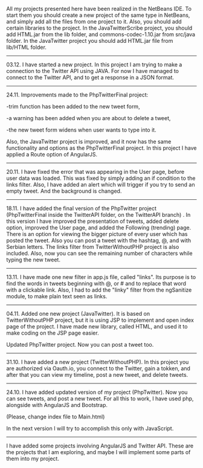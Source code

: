 All my projects presented here have been realized in the NetBeans IDE. To start them you should create a new project of the same type in NetBeans, and simply add all the files from one project to it. Also, you should add certain libraries to the project. In the JavaTwitterScribe project, you should add HTML.jar from the lib folder, and commons-codec-1.10.jar from src/java folder. In the JavaTwitter project you should add HTML.jar file from lib/HTML folder.

--------------------------------------------------------------------------------------------------------------------------------

03.12.
I have started a new project. In this project I am trying to make a connection to the Twitter API using JAVA. For now I have managed to connect to the Twitter API, and to get a response in a JSON format. 

--------------------------------------------------------------------------------------------------------------------------------

24.11.
Improvements made to the PhpTwitterFinal project:

-trim function has been added to the new tweet form,

-a warning has been added when you are about to delete a tweet,

-the new tweet form widens when user wants to type into it.

Also, the JavaTwitter project is improved, and it now has the same functionality and options as the PhpTwitterFinal project. In this project I have applied a Route option of AngularJS.

--------------------------------------------------------------------------------------------------------------------------------

20.11.
I have fixed the error that was appearing in the User page, before user data was loaded. This was fixed by simply adding an if condition to the links filter.
Also, I have added an alert which will trigger if you try to send an empty tweet.
And the background is changed.

--------------------------------------------------------------------------------------------------------------------------------

18.11.
I have added the final version of the PhpTwitter project (PhpTwitterFinal inside the TwitterAPI folder, on the TwitterAPI branch) . In this version I have improved the presentation of tweets, added delete option, improved the User page, and added the Following (trending) page. There is an option for viewing the bigger picture of every user which has posted the tweet. Also you can post a tweet with the hashtag, @, and with Serbian letters. The links filter from TwitterWithoutPHP project is also included. Also, now you can see the remaining number of characters while typing the new tweet.

--------------------------------------------------------------------------------------------------------------------------------

13.11.
I have made one new filter in app.js file, called "links". Its purpose is to find the words in tweets beginning with @, or # and to replace that word with a clickable link.
Also, I had to add the "linky" filter from the ngSanitize module, to make plain text seen as links.

--------------------------------------------------------------------------------------------------------------------------------

04.11.
Added one new project (JavaTwitter). It is based on TwitterWithoutPHP project, but it is using JSP to implement and open index page of the project. I have made new library, called HTML, and used it to make coding on the JSP page easier.

Updated PhpTwitter project. Now you can post a tweet too.

--------------------------------------------------------------------------------------------------------------------------------

31.10.
I have added a new project (TwitterWithoutPHP). In this project you are authorized via Oauth.io,
you connect to the Twitter, gain a tokken, and after that you can view my timeline, post a new tweet, and delete tweets.

--------------------------------------------------------------------------------------------------------------------------------

24.10.
I have added updated version of my project (PhpTwitter). Now you can see tweets, and post a new tweet.
For all this to work, I have used php, alongside with AngularJS and Bootstrap.

(Please, change index file to Main.html)

In the next version I will try to accomplish this only with JavaScript.

--------------------------------------------------------------------------------------------------------------------------------

I have added some projects involving AngularJS and Twitter API. These are the projects that I am exploring, and maybe I will implement some parts of them into my project.


